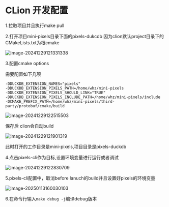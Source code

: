 # CLion 开发配置

1.拉取项目并且执行make pull

2.打开项目mini-pixels目录下面的pixels-dukcdb 因为clion默认project目录下的CMakeLists.txt为根cmake

![image-20241229121331338](../figure/1.png)

3.配置cmake options

需要配置如下几项

```
-DDUCKDB_EXTENSION_NAMES="pixels"
-DDUCKDB_EXTENSION_PIXELS_PATH=/home/whz/mini-pixels
-DDUCKDB_EXTENSION_PIXELS_SHOULD_LINK="TRUE"
-DDUCKDB_EXTENSION_PIXELS_INCLUDE_PATH=/home/whz/mini-pixels/include
-DCMAKE_PREFIX_PATH=/home/whz/mini-pixels/third-party/protobuf/cmake/build
```

![image-20241229122515503](../figure/2.png)

保存后 clion会自动build

![image-20241229121901319](../figure/3.png)

此时打开的工作目录是mini-pixels,项目目录是pixels-duckdb

4.点击pixels-cli作为目标,设置环境变量进行运行或者调试

![image-20241229122830709](../figure/4.png)

5.pixels-cli配置中，取消before lanuch的build并且设置好pixels的环境变量

![image-20250113160030103](../figure/5.png)

6.在命令行输入`make debug -j`编译debug版本


